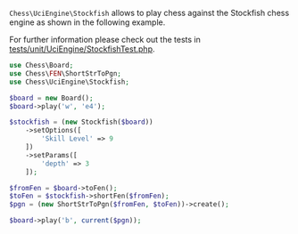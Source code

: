 `Chess\UciEngine\Stockfish` allows to play chess against the Stockfish chess engine as shown in the following example.

For further information please check out the tests in [tests/unit/UciEngine/StockfishTest.php](https://github.com/chesslablab/php-chess/blob/master/tests/unit/UciEngine/StockfishTest.php).

```php
use Chess\Board;
use Chess\FEN\ShortStrToPgn;
use Chess\UciEngine\Stockfish;

$board = new Board();
$board->play('w', 'e4');

$stockfish = (new Stockfish($board))
    ->setOptions([
        'Skill Level' => 9
    ])
    ->setParams([
        'depth' => 3
    ]);

$fromFen = $board->toFen();
$toFen = $stockfish->shortFen($fromFen);
$pgn = (new ShortStrToPgn($fromFen, $toFen))->create();

$board->play('b', current($pgn));
```
